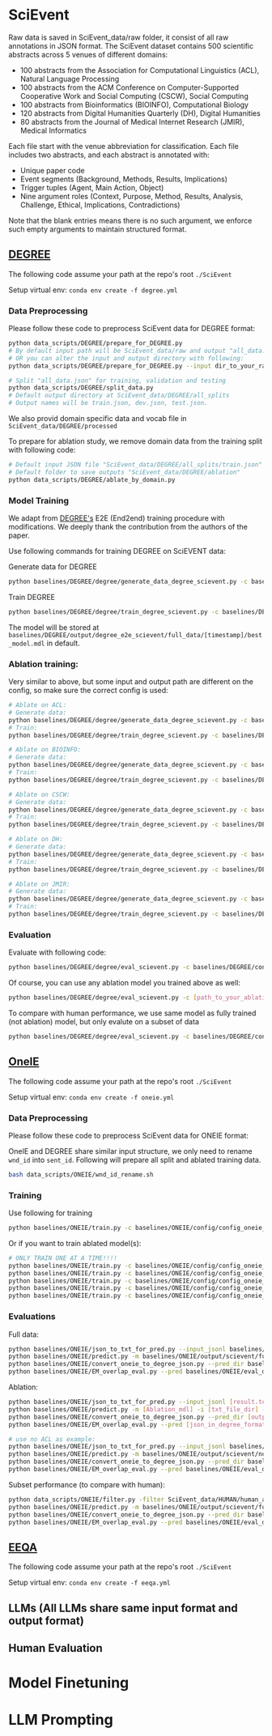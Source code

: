 # SciEvent
Raw data is saved in SciEvent_data/raw folder, it consist of all raw annotations in JSON format. 
The SciEvent dataset contains 500 scientific abstracts across 5 venues of different domains:
- 100 abstracts from the Association for Computational Linguistics (ACL), Natural Language Processing
- 100 abstracts from the ACM Conference on Computer-Supported Cooperative Work and Social Computing (CSCW), Social Computing
- 100 abstracts from Bioinformatics (BIOINFO), Computational Biology
- 120 abstracts from Digital Humanities Quarterly (DH), Digital Humanities
- 80 abstracts from the Journal of Medical Internet Research (JMIR), Medical Informatics

Each file start with the venue abbreviation for classification. Each file includes two abstracts,
and each abstract is annotated with:
- Unique paper code
- Event segments (Background, Methods, Results, Implications)
- Trigger tuples (Agent, Main Action, Object)
- Nine argument roles (Context, Purpose, Method, Results, Analysis, Challenge, Ethical, Implications, Contradictions)

Note that the blank entries means there is no such argument, we enforce such empty arguments to maintain structured format.

## [DEGREE](https://github.com/PlusLabNLP/DEGREE/tree/master)

The following code assume your path at the repo's root ```./SciEvent```

Setup virtual env: ```conda env create -f degree.yml```

### Data Preprocessing

Please follow these code to preprocess SciEvent data for DEGREE format:

```bash
python data_scripts/DEGREE/prepare_for_DEGREE.py
# By default input path will be SciEvent_data/raw and output "all_data.json" will be save at SciEvent_data/DEGREE/processed
# OR you can alter the input and output directory with following: 
python data_scripts/DEGREE/prepare_for_DEGREE.py --input dir_to_your_raw_input_folder --output dir_to_your_output_folder

# Split "all_data.json" for training, validation and testing
python data_scripts/DEGREE/split_data.py
# Default output directory at SciEvent_data/DEGREE/all_splits
# Output names will be train.json, dev.json, test.json.
```
We also provid domain specific data and vocab file in ```SciEvent_data/DEGREE/processed```

To prepare for ablation study, we remove domain data from the training split with following code:
```bash
# Default input JSON file "SciEvent_data/DEGREE/all_splits/train.json"
# Default folder to save outputs "SciEvent_data/DEGREE/ablation"
python data_scripts/DEGREE/ablate_by_domain.py
```
### Model Training
We adapt from [DEGREE's](https://github.com/PlusLabNLP/DEGREE/tree/master) E2E (End2end) training procedure with modifications. We deeply thank the contribution from the authors of the paper. 

Use following commands for training DEGREE on SciEVENT data:

Generate data for DEGREE
```bash
python baselines/DEGREE/degree/generate_data_degree_scievent.py -c baselines/DEGREE/config/config_degree_scievent.json
```

Train DEGREE
```bash
python baselines/DEGREE/degree/train_degree_scievent.py -c baselines/DEGREE/config/config_degree_scievent.json
```

The model will be stored at ```baselines/DEGREE/output/degree_e2e_scievent/full_data/[timestamp]/best_model.mdl``` in default.

### Ablation training:

Very similar to above, but some input and output path are different on the config, so make sure the correct config is used:
```bash
# Ablate on ACL:
# Generate data:
python baselines/DEGREE/degree/generate_data_degree_scievent.py -c baselines/DEGREE/config/config_degree_scievent_no_acl.json
# Train:
python baselines/DEGREE/degree/train_degree_scievent.py -c baselines/DEGREE/config/config_degree_scievent_no_acl.json
```
```bash
# Ablate on BIOINFO:
# Generate data:
python baselines/DEGREE/degree/generate_data_degree_scievent.py -c baselines/DEGREE/config/config_degree_scievent_no_bioinfo.json
# Train:
python baselines/DEGREE/degree/train_degree_scievent.py -c baselines/DEGREE/config/config_degree_scievent_no_bioinfo.json
```
```bash
# Ablate on CSCW:
# Generate data:
python baselines/DEGREE/degree/generate_data_degree_scievent.py -c baselines/DEGREE/config/config_degree_scievent_no_cscw.json
# Train:
python baselines/DEGREE/degree/train_degree_scievent.py -c baselines/DEGREE/config/config_degree_scievent_no_cscw.json
```
```bash
# Ablate on DH:
# Generate data:
python baselines/DEGREE/degree/generate_data_degree_scievent.py -c baselines/DEGREE/config/config_degree_scievent_no_dh.json
# Train:
python baselines/DEGREE/degree/train_degree_scievent.py -c baselines/DEGREE/config/config_degree_scievent_no_dh.json
```
```bash
# Ablate on JMIR:
# Generate data:
python baselines/DEGREE/degree/generate_data_degree_scievent.py -c baselines/DEGREE/config/config_degree_scievent_no_jmir.json
# Train:
python baselines/DEGREE/degree/train_degree_scievent.py -c baselines/DEGREE/config/config_degree_scievent_no_jmir.json
```

### Evaluation
Evaluate with following code:
```bash
python baselines/DEGREE/degree/eval_scievent.py -c baselines/DEGREE/config/config_degree_scievent.json -e [path_to_your_mdl]
```
Of course, you can use any ablation model you trained above as well:
```bash
python baselines/DEGREE/degree/eval_scievent.py -c [path_to_your_ablation_config] -e [path_to_your_ablation_mdl]
```
To compare with human performance, we use same model as fully trained (not ablation) model, but only evalute on a subset of data
```bash
python baselines/DEGREE/degree/eval_scievent.py -c baselines/DEGREE/config/config_degree_scievent_subset.json -e [same_mdl_for_full_data_trainig]
```

## [OneIE](https://blender.cs.illinois.edu/software/oneie/)

The following code assume your path at the repo's root ```./SciEvent```

Setup virtual env: ```conda env create -f oneie.yml```

### Data Preprocessing
Please follow these code to preprocess SciEvent data for ONEIE format:



OneIE and DEGREE share similar input structure, we only need to rename ```wnd_id``` into ```sent_id```. Following will prepare all split and ablated training data.
```bash
bash data_scripts/ONEIE/wnd_id_rename.sh
```

### Training
Use following for training
```bash
python baselines/ONEIE/train.py -c baselines/ONEIE/config/config_oneie_scievent.json
```
Or if you want to train ablated model(s):
```bash
# ONLY TRAIN ONE AT A TIME!!!!
python baselines/ONEIE/train.py -c baselines/ONEIE/config/config_oneie_scievent_no_acl.json
python baselines/ONEIE/train.py -c baselines/ONEIE/config/config_oneie_scievent_no_bioinfo.json
python baselines/ONEIE/train.py -c baselines/ONEIE/config/config_oneie_scievent_no_cscw.json
python baselines/ONEIE/train.py -c baselines/ONEIE/config/config_oneie_scievent_no_dh.json
python baselines/ONEIE/train.py -c baselines/ONEIE/config/config_oneie_scievent_no_jmir.json
```

### Evaluations
Full data:
```bash
python baselines/ONEIE/json_to_txt_for_pred.py --input_jsonl baselines/ONEIE/output/scievent/full_data/20250421_140654/result.test.json --output_dir baselines/ONEIE/txt/full_data
python baselines/ONEIE/predict.py -m baselines/ONEIE/output/scievent/full_data/20250421_140654/best.role.mdl -i baselines/ONEIE/txt/full_data -o baselines/ONEIE/output_json/full_data --format txt
python baselines/ONEIE/convert_oneie_to_degree_json.py --pred_dir baselines/ONEIE/output_json/full_data --output_file baselines/ONEIE/eval_data/full_data/oneie_preds_degree_format.json
python baselines/ONEIE/EM_overlap_eval.py --pred baselines/ONEIE/eval_data/full_data/oneie_preds_degree_format.json --gold SciEvent_data/ONEIE/all_splits/test.oneie.json
```

Ablation:
```bash
python baselines/ONEIE/json_to_txt_for_pred.py --input_jsonl [result.test.json_in_output_folder] --output_dir [txt_file_dir]
python baselines/ONEIE/predict.py -m [Ablation_mdl] -i [txt_file_dir] -o [output_json_dir] --format txt
python baselines/ONEIE/convert_oneie_to_degree_json.py --pred_dir [output_json_dir] --output_file [json_in_degree_format_output]
python baselines/ONEIE/EM_overlap_eval.py --pred [json_in_degree_format_output] --gold [ground_truth]

# use no ACL as example:
python baselines/ONEIE/json_to_txt_for_pred.py --input_jsonl baselines/ONEIE/output/scievent/no_acl/20250426_231744/result.test.json --output_dir baselines/ONEIE/txt/no_acl
python baselines/ONEIE/predict.py -m baselines/ONEIE/output/scievent/no_acl/20250426_231744/best.role.mdl -i baselines/ONEIE/txt/no_acl -o baselines/ONEIE/output_json/no_acl --format txt
python baselines/ONEIE/convert_oneie_to_degree_json.py --pred_dir baselines/ONEIE/output_json/no_acl --output_file baselines/ONEIE/eval_data/no_acl/oneie_preds_degree_format.json
python baselines/ONEIE/EM_overlap_eval.py --pred baselines/ONEIE/eval_data/no_acl/oneie_preds_degree_format.json --gold SciEvent_data/ONEIE/all_splits/test.oneie.json
```

Subset performance (to compare with human):
```bash
python data_scripts/ONEIE/filter.py -filter SciEvent_data/HUMAN/human_annotation.json -input baselines/ONEIE/txt/full_data -output baselines/ONEIE/txt/human_subset
python baselines/ONEIE/predict.py -m baselines/ONEIE/output/scievent/full_data/20250421_140654/best.role.mdl -i baselines/ONEIE/txt/human_subset -o baselines/ONEIE/output_json/human_subset --format txt
python baselines/ONEIE/convert_oneie_to_degree_json.py --pred_dir baselines/ONEIE/output_json/human_subset --output_file baselines/ONEIE/eval_data/human_subset/oneie_preds_degree_format.json
python baselines/ONEIE/EM_overlap_eval.py --pred baselines/ONEIE/eval_data/human_subset/oneie_preds_degree_format.json --gold SciEvent_data/ONEIE/human_subset/test_subset.oneie.json
```

## [EEQA](https://github.com/xinyadu/eeqa/tree/master)
The following code assume your path at the repo's root ```./SciEvent```

Setup virtual env: ```conda env create -f eeqa.yml```



## LLMs (All LLMs share same input format and output format)




## Human Evaluation 


# Model Finetuning

# LLM Prompting

